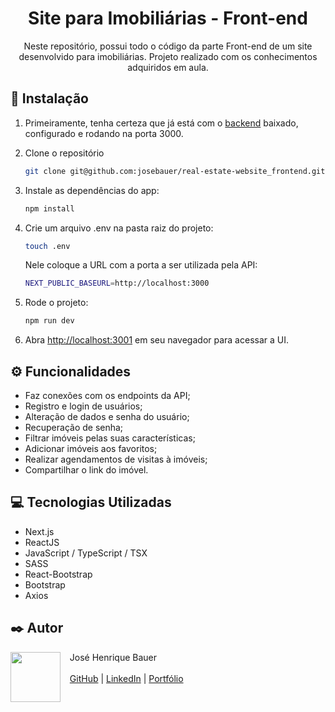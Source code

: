<h1 align="center">Site para Imobiliárias - Front-end</h1>

<p align="center">Neste repositório, possui todo o código da parte Front-end de um site desenvolvido para imobiliárias. Projeto realizado com os conhecimentos adquiridos em aula.</p>

## 🚀 Instalação

1. Primeiramente, tenha certeza que já está com o <a href="https://github.com/josebauer/real-estate-website_backend">backend</a> baixado, configurado e rodando na porta 3000.

2. Clone o repositório
   ```bash
   git clone git@github.com:josebauer/real-estate-website_frontend.git
   ```

3. Instale as dependências do app:
   ```bash
   npm install
   ```

4. Crie um arquivo .env na pasta raiz do projeto:
   ```bash
   touch .env
   ```
   Nele coloque a URL com a porta a ser utilizada pela API:
   ```bash
   NEXT_PUBLIC_BASEURL=http://localhost:3000
   ```

6. Rode o projeto:
   ```bash
   npm run dev
   ```

8. Abra [http://localhost:3001](http://localhost:3001) em seu navegador para acessar a UI.
   
## ⚙️ Funcionalidades
- Faz conexões com os endpoints da API;
- Registro e login de usuários;
- Alteração de dados e senha do usuário;
- Recuperação de senha;
- Filtrar imóveis pelas suas características;
- Adicionar imóveis aos favoritos;
- Realizar agendamentos de visitas à imóveis;
- Compartilhar o link do imóvel.


## 💻 Tecnologias Utilizadas
- Next.js
- ReactJS
- JavaScript / TypeScript / TSX
- SASS
- React-Bootstrap
- Bootstrap
- Axios

  
## ✒️ Autor
<p>
  <img align=left margin=10 width=80 src="https://avatars.githubusercontent.com/u/104539756?v=4"/>
  <p>&nbsp&nbsp&nbspJosé Henrique Bauer<br><br>
  &nbsp&nbsp&nbsp<a href="https://github.com/josebauer">GitHub</a>&nbsp;|&nbsp;<a href="https://www.linkedin.com/in/jose-henrique-bauer">LinkedIn</a>&nbsp;|&nbsp;<a href="https://josebauer.com.br">Portfólio</a>
  </p>
